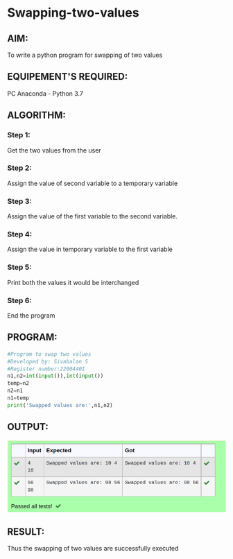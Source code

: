 # Swapping-two-values
## AIM:
To write a python program for swapping of two values
## EQUIPEMENT'S REQUIRED: 
PC
Anaconda - Python 3.7
## ALGORITHM: 
### Step 1:
Get the two values from the user
### Step 2: 
Assign the value of second variable to a temporary variable 
### Step 3: 
Assign the value of the first variable to the second variable.
### Step 4:  
Assign the value in temporary variable to the first variable
### Step 5: 
Print both the values it would be interchanged
### Step 6: 
End the program
## PROGRAM:
```python
#Program to swap two values
#Developed by: Sivabalan S
#Register number:22004401
n1,n2=int(input()),int(input())
temp=n2
n2=n1
n1=temp
print('Swapped values are:',n1,n2)
```

## OUTPUT:
![output](/output1.png)


## RESULT:
Thus the swapping of two values are successfully executed



